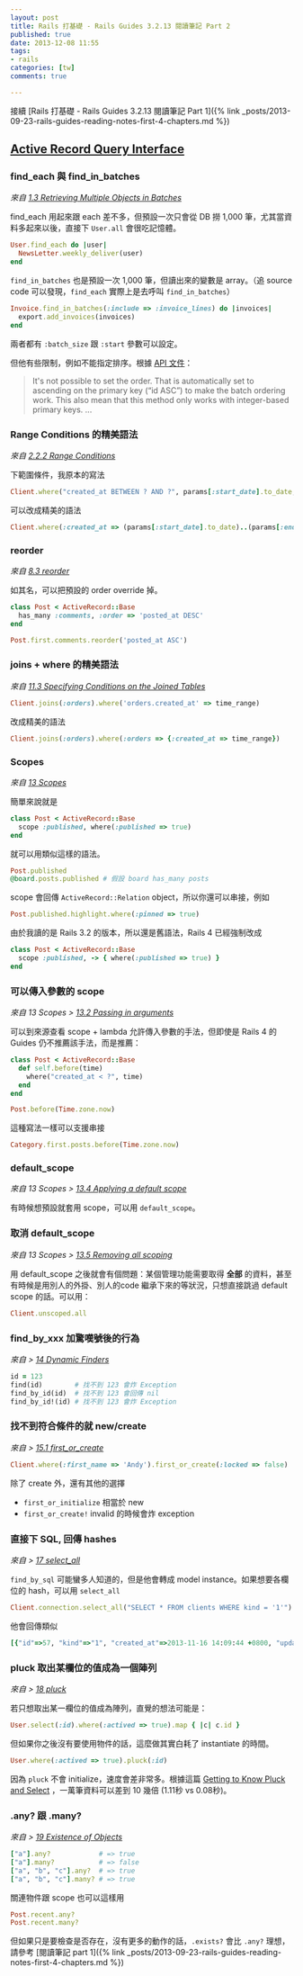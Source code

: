```yaml
---
layout: post
title: Rails 打基礎 - Rails Guides 3.2.13 閱讀筆記 Part 2
published: true
date: 2013-12-08 11:55
tags:
- rails
categories: [tw]
comments: true

---
```

接續 [Rails 打基礎 - Rails Guides 3.2.13 閱讀筆記 Part 1]({% link _posts/2013-09-23-rails-guides-reading-notes-first-4-chapters.md %})

## [Active Record Query Interface](http://guides.rubyonrails.org/v3.2.13/active_record_querying.html)
### find_each 與 find_in_batches
*來自 [1.3 Retrieving Multiple Objects in Batches](http://guides.rubyonrails.org/v3.2.13/active_record_querying.html#retrieving-multiple-objects-in-batches)*

find_each 用起來跟 each 差不多，但預設一次只會從 DB 撈 1,000 筆，尤其當資料多起來以後，直接下 `User.all` 會很吃記憶體。

``` ruby
User.find_each do |user|
  NewsLetter.weekly_deliver(user)
end
```

`find_in_batches` 也是預設一次 1,000 筆，但讀出來的變數是 array。（追 source code 可以發現，`find_each` 實際上是去呼叫 `find_in_batches`）

``` ruby
Invoice.find_in_batches(:include => :invoice_lines) do |invoices|
  export.add_invoices(invoices)
end
```
兩者都有 `:batch_size` 跟 `:start` 參數可以設定。

但他有些限制，例如不能指定排序。根據 [API 文件](http://api.rubyonrails.org/v3.2.16/classes/ActiveRecord/Batches.html)：

> It's not possible to set the order. That is automatically set to ascending on the primary key (“id ASC”) to make the batch ordering work. This also mean that this method only works with integer-based primary keys. ...

### Range Conditions 的精美語法
*來自 [2.2.2 Range Conditions](http://guides.rubyonrails.org/v3.2.13/active_record_querying.html#array-range_conditions)*

下範圍條件，我原本的寫法

``` ruby
Client.where("created_at BETWEEN ? AND ?", params[:start_date].to_date, params[:end_date].to_date)
```

可以改成精美的語法

``` ruby
Client.where(:created_at => (params[:start_date].to_date)..(params[:end_date].to_date))
```

### reorder
*來自 [8.3 reorder](http://guides.rubyonrails.org/v3.2.13/active_record_querying.html#reorder)*

如其名，可以把預設的 order override 掉。

``` ruby
class Post < ActiveRecord::Base
  has_many :comments, :order => 'posted_at DESC'
end

Post.first.comments.reorder('posted_at ASC')
```

### joins + where 的精美語法
*來自 [11.3 Specifying Conditions on the Joined Tables](http://guides.rubyonrails.org/v3.2.13/active_record_querying.html#specifying-conditions-on-the-joined-tables)*

``` ruby
Client.joins(:orders).where('orders.created_at' => time_range)
```

改成精美的語法

``` ruby
Client.joins(:orders).where(:orders => {:created_at => time_range})
```


### Scopes
*來自 [13 Scopes](http://guides.rubyonrails.org/v3.2.13/active_record_querying.html#scopes)*

簡單來說就是

``` ruby
class Post < ActiveRecord::Base
  scope :published, where(:published => true)
end
```

就可以用類似這樣的語法。

``` ruby
Post.published
@board.posts.published # 假設 board has_many posts
```

scope 會回傳 `ActiveRecord::Relation` object，所以你還可以串接，例如

``` ruby
Post.published.highlight.where(:pinned => true)
```

由於我讀的是 Rails 3.2 的版本，所以還是舊語法，Rails 4 已經強制改成


``` ruby
class Post < ActiveRecord::Base
  scope :published, -> { where(:published => true) }
end
```

### 可以傳入參數的 scope
*來自 13 Scopes > [13.2 Passing in arguments](http://guides.rubyonrails.org/v3.2.13/active_record_querying.html#passing-in-arguments)*

可以到來源查看 scope + lambda 允許傳入參數的手法，但即使是 Rails 4 的 Guides 仍不推薦該手法，而是推薦：

``` ruby
class Post < ActiveRecord::Base
  def self.before(time)
    where("created_at < ?", time)
  end
end

Post.before(Time.zone.now)
```

這種寫法一樣可以支援串接

``` ruby
Category.first.posts.before(Time.zone.now)
```

### default_scope
*來自 13 Scopes > [13.4 Applying a default scope](http://guides.rubyonrails.org/v3.2.13/active_record_querying.html#applying-a-default-scope)*

有時候想預設就套用 scope，可以用 `default_scope`。

### 取消 default_scope
*來自 13 Scopes > [13.5 Removing all scoping](http://guides.rubyonrails.org/v3.2.13/active_record_querying.html#removing-all-scoping)*

用 default_scope 之後就會有個問題：某個管理功能需要取得 **全部** 的資料，甚至有時候是用別人的外掛、別人的code 繼承下來的等狀況，只想直接跳過 default scope 的話。可以用：

``` ruby
Client.unscoped.all
```

### find_by_xxx 加驚嘆號後的行為
*來自 > [14 Dynamic Finders](http://guides.rubyonrails.org/v3.2.13/active_record_querying.html#dynamic-finders)*

``` ruby
id = 123
find(id)        # 找不到 123 會炸 Exception
find_by_id(id)  # 找不到 123 會回傳 nil
find_by_id!(id) # 找不到 123 會炸 Exception
```

### 找不到符合條件的就 new/create
*來自 > [15.1 first_or_create](http://guides.rubyonrails.org/v3.2.13/active_record_querying.html#first_or_create)*

``` ruby
Client.where(:first_name => 'Andy').first_or_create(:locked => false)
```

除了 create 外，還有其他的選擇

* `first_or_initialize` 相當於 new
* `first_or_create!` invalid 的時候會炸 exception

### 直接下 SQL, 回傳 hashes
*來自 > [17 select_all](http://guides.rubyonrails.org/v3.2.13/active_record_querying.html#select_all)*

`find_by_sql` 可能蠻多人知道的，但是他會轉成 model instance。如果想要各欄位的 hash，可以用 `select_all`

``` ruby
Client.connection.select_all("SELECT * FROM clients WHERE kind = '1'")
```

他會回傳類似

``` ruby
[{"id"=>57, "kind"=>"1", "created_at"=>2013-11-16 14:09:44 +0800, "updated_at"=>2013-11-16 14:09:44 +0800}, {"id"=>57, ... }, ...]
```

### pluck 取出某欄位的值成為一個陣列
*來自 > [18 pluck](http://guides.rubyonrails.org/v3.2.13/active_record_querying.html#pluck)*

若只想取出某一欄位的值成為陣列，直覺的想法可能是：

``` ruby
User.select(:id).where(:actived => true).map { |c| c.id }
```

但如果你之後沒有要使用物件的話，這麼做其實白耗了 instantiate 的時間。

``` ruby
User.where(:actived => true).pluck(:id)
```

因為 `pluck` 不會 initialize，速度會差非常多。根據這篇 [Getting to Know Pluck and Select](http://gavinmiller.io/2013/getting-to-know-pluck-and-select/) ，一萬筆資料可以差到 10 幾倍 (1.11秒 vs 0.08秒)。


### .any? 跟 .many?
*來自 > [19 Existence of Objects](http://guides.rubyonrails.org/v3.2.13/active_record_querying.html#existence-of-objects)*

``` ruby
["a"].any?            # => true
["a"].many?           # => false
["a", "b", "c"].any?  # => true
["a", "b", "c"].many? # => true
```

關連物件跟 scope 也可以這樣用

``` ruby
Post.recent.any?
Post.recent.many?
```

但如果只是要檢查是否存在，沒有更多的動作的話，`.exists?` 會比 `.any?` 理想，請參考 [閱讀筆記 part 1]({% link _posts/2013-09-23-rails-guides-reading-notes-first-4-chapters.md %})
